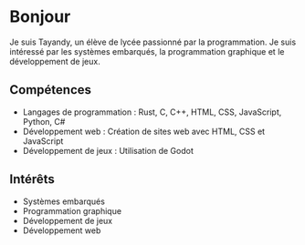 # Bonjour

Je suis Tayandy, un élève de lycée passionné par la programmation. Je suis intéressé par les systèmes embarqués, la programmation graphique et le développement de jeux.

## Compétences

* Langages de programmation : Rust, C, C++, HTML, CSS, JavaScript, Python, C#
* Développement web : Création de sites web avec HTML, CSS et JavaScript
* Développement de jeux : Utilisation de Godot

## Intérêts

* Systèmes embarqués
* Programmation graphique
* Développement de jeux
* Développement web

<!---
TAYandIA/TAYandIA is a ✨ special ✨ repository because its `README.md` (this file) appears on your GitHub profile.
You can click the Preview link to take a look at your changes.
--->
